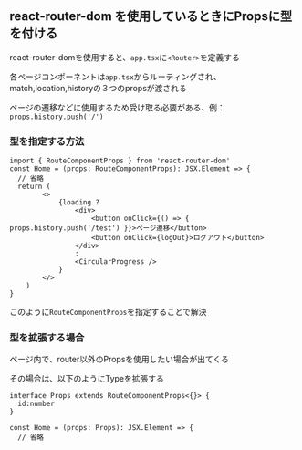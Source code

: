 ## react-router-dom を使用しているときにPropsに型を付ける

react-router-domを使用すると、`app.tsx`に`<Router>`を定義する

各ページコンポーネントは`app.tsx`からルーティングされ、match,location,historyの３つのpropsが渡される

ページの遷移などに使用するため受け取る必要がある、例：`props.history.push('/')`

### 型を指定する方法

```
import { RouteComponentProps } from 'react-router-dom'
const Home = (props: RouteComponentProps): JSX.Element => {
  // 省略
  return (
        <>
            {loading ?
                <div>
                    <button onClick={() => { props.history.push('/test') }}>ページ遷移</button>
                    <button onClick={logOut}>ログアウト</button>
                </div>
                :
                <CircularProgress />
            }
        </>
    )
}
```

このように`RouteComponentProps`を指定することで解決

### 型を拡張する場合

ページ内で、router以外のPropsを使用したい場合が出てくる

その場合は、以下のようにTypeを拡張する

```
interface Props extends RouteComponentProps<{}> {
  id:number
}

const Home = (props: Props): JSX.Element => {
  // 省略
```
